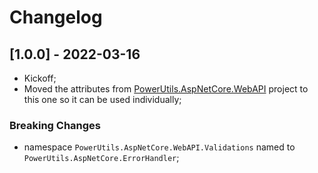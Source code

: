 # Changelog




## [1.0.0] - 2022-03-16

- Kickoff;
- Moved the attributes from [PowerUtils.AspNetCore.WebAPI](https://github.com/TechNobre/PowerUtils.AspNetCore.WebAPI) project to this one so it can be used individually;


### Breaking Changes

- namespace `PowerUtils.AspNetCore.WebAPI.Validations` named to `PowerUtils.AspNetCore.ErrorHandler`;
